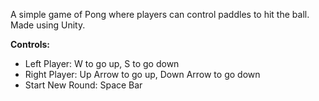 A simple game of Pong where players can control paddles to hit the ball. Made using Unity.

**Controls:**

* Left Player: W to go up, S to go down
* Right Player: Up Arrow to go up, Down Arrow to go down
* Start New Round: Space Bar
